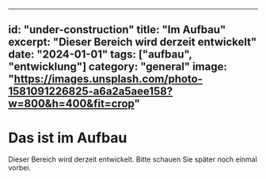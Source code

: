 
---
id: "under-construction"
title: "Im Aufbau"
excerpt: "Dieser Bereich wird derzeit entwickelt"
date: "2024-01-01"
tags: ["aufbau", "entwicklung"]
category: "general"
image: "https://images.unsplash.com/photo-1581091226825-a6a2a5aee158?w=800&h=400&fit=crop"
---

# Das ist im Aufbau

Dieser Bereich wird derzeit entwickelt. Bitte schauen Sie später noch einmal vorbei.
